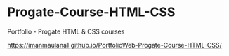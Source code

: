 # Progate-Course-HTML-CSS

Portfolio - Progate HTML & CSS courses

https://imanmaulana1.github.io/PortfolioWeb-Progate-Course-HTML-CSS/
